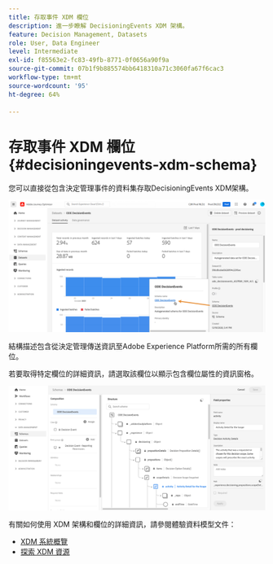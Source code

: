 ```yaml
---
title: 存取事件 XDM 欄位
description: 進一步瞭解 DecisioningEvents XDM 架構。
feature: Decision Management, Datasets
role: User, Data Engineer
level: Intermediate
exl-id: f85563e2-fc83-49fb-8771-0f0656a90f9a
source-git-commit: 07b1f9b885574bb6418310a71c3060fa67f6cac3
workflow-type: tm+mt
source-wordcount: '95'
ht-degree: 64%

---
```


# 存取事件 XDM 欄位 {#decisioningevents-xdm-schema}

您可以直接從包含決定管理事件的資料集存取DecisioningEvents XDM架構。

![](../assets/access-schema.png)

結構描述包含從決定管理傳送資訊至Adobe Experience Platform所需的所有欄位。

若要取得特定欄位的詳細資訊，請選取該欄位以顯示包含欄位屬性的資訊窗格。

![](../assets/schema-fields.png)

有關如何使用 XDM 架構和欄位的詳細資訊，請參閱體驗資料模型文件：

* [XDM 系統概覽](https://experienceleague.adobe.com/docs/experience-platform/xdm/home.html?lang=zh-Hant)
* [探索 XDM 資源](https://experienceleague.adobe.com/docs/experience-platform/xdm/ui/explore.html?lang=zh-Hant)
